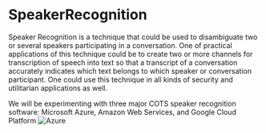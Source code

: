 # SpeakerRecognition
Speaker Recognition is a technique that could be used to disambiguate two
or several speakers participating in a conversation. One of practical
applications of this technique could be to create two or more channels for
transcription of speech into text so that a transcript of a conversation
accurately indicates which text belongs to which speaker or conversation
participant. One could use this technique in all kinds of security and
utilitarian applications as well.

We will be experimenting with three major COTS speaker recognition software:
Microsoft Azure, Amazon Web Services, and Google Cloud Platform 
![Azure](https://www.google.com/search?q=azure+cognitive+services&source=lnms&tbm=isch&sa=X&ved=0ahUKEwiv4YOeuJvgAhUEQK0KHUKaDKcQ_AUIDigB&biw=1920&bih=904#imgrc=JQt9PraoYyWMuM:)



